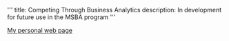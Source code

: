 '''
title: Competing Through Business Analytics
description: In development for future use in the MSBA program
'''

[My personal web page](https://dougrandrade.github.io/dougandrade.github.io/)
